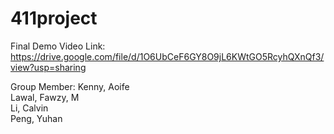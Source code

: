 # 411project

Final Demo Video Link: 
  https://drive.google.com/file/d/1O6UbCeF6GY8O9jL6KWtGO5RcyhQXnQf3/view?usp=sharing

Group Member: 
Kenny, Aoife  
Lawal, Fawzy, M  
Li, Calvin  
Peng, Yuhan  
